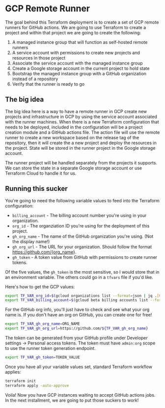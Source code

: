 # GCP Remote Runner

The goal behind this Terraform deployment is to create a set of GCP remote runners for GitHub actions. We are going to use Terraform to create a project and within that project we are going to create the following:

1. A managed instance group that will function as self-hosted remote runners
1. A service account with permissions to create new projects and resources in those project
1. Associate the service account with the managed instance group
1. Create a Google storage account in the current project to hold state
1. Bootstrap the managed instance group with a GitHub organization instead of a repository
1. Verify that the runner is ready to go

## The big idea

The big idea here is a way to have a remote runner in GCP create new projects and infrastructure in GCP by using the service account associated with the runner machines. When there is a new Terraform configuration that needs to be deployed, included in the configuration will be a project creation module and a GitHub actions file. The action file will use the remote runner to create a new workspace based on the release tag of the repository, then it will create the a new project and deploy the resources in the project. State will be stored in the runner project in the Google storage account.

The runner project will be handled separately from the projects it supports. We can store the state in a separate Google storage account or use Terraform Cloud to handle it for us.

## Running this sucker

You're going to need the following variable values to feed into the Terraform configuration:

* `billing_account` - The billing account number you're using in your organization.
* `org_id` - The organziation ID you're using for the deployment of this project.
* `gh_org_name` - The name of the GitHub organization you're using. (Not the display name!)
* `gh_org_url` - The URL for your organization. Should follow the format https://github.com/{org_name}.
* `gh_token` - A token value from GitHub with permissions to create runner tokens.

Of the five values, the `gh_token` is the most sensitive, so I would store that in an environment variable. The others could go in a `tfvars` file if you'd like.

Here's how to get the GCP values:

```bash
export TF_VAR_org_id=$(gcloud organizations list --format=json | jq .[0].name -r | cut -d'/' -f2)
export TF_VAR_billing_account=$(gcloud beta billing accounts list --format=json | jq .[0].name -r | cut -d'/' -f2)
```

For the GitHub org info, you'll just have to check and see what your org name is. If you don't have an org on GitHub, you can create one for free!

```bash
export TF_VAR_gh_org_name=ORG_NAME
export TF_VAR_gh_org_url=https://github.com/${TF_VAR_gh_org_name}
```

The token can be generated from your GitHub profile under Developer settings -> Personal access tokens. The token must have `admin:org` scope to use the runner token generation endpoint.

```bash
export TF_VAR_gh_token=TOKEN_VALUE
```

Once you have all your variable values set, standard Terraform workflow applies:

```bash
terraform init
terraform apply -auto-approve
```

Voila! Now you have GCP instances waiting to accept GitHub actions jobs. In the next installment, we are going to put those suckers to work!